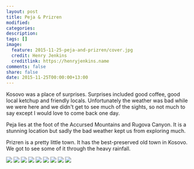 ```yaml
---
layout: post
title: Peja & Prizren
modified:
categories:
description:
tags: []
image:
  feature: 2015-11-25-peja-and-prizren/cover.jpg
  credit: Henry Jenkins
  creditlink: https://henryjenkins.name
comments: false
share: false
date: 2015-11-25T00:00:00+13:00
---
```

Kosovo was a place of surprises. Surprises included good coffee, good local
ketchup and friendly locals. Unfortunately the weather was bad while we were
here and we didn't get to see much of the sights, so not much to say except I
would love to come back one day.

Peja lies at the foot of the Accursed Mountains and Rugova Canyon. It is a
stunning location but sadly the bad weather kept us from exploring much.

Prizren is a pretty little town. It has the best-preserved old town in Kosovo.
We got to see some of it through the heavy rainfall.

<img src="/images/2015-11-25-peja-and-prizren/IMG_20151123_112741_640px.jpg">

<img src="/images/2015-11-25-peja-and-prizren/IMG_20151123_124200_640px.jpg">

<img src="/images/2015-11-25-peja-and-prizren/IMG_20151123_124317_640px.jpg">

<img src="/images/2015-11-25-peja-and-prizren/IMG_20151123_124521_640px.jpg">

<img src="/images/2015-11-25-peja-and-prizren/IMG_20151123_144747_640px.jpg">

<img src="/images/2015-11-25-peja-and-prizren/IMG_20151124_145033_640px.jpg">

<img src="/images/2015-11-25-peja-and-prizren/IMG_20151124_145043_640px.jpg">

<img src="/images/2015-11-25-peja-and-prizren/IMG_20151125_081246_640px.jpg">

<img src="/images/2015-11-25-peja-and-prizren/IMG_20151125_081921_640px.jpg">
